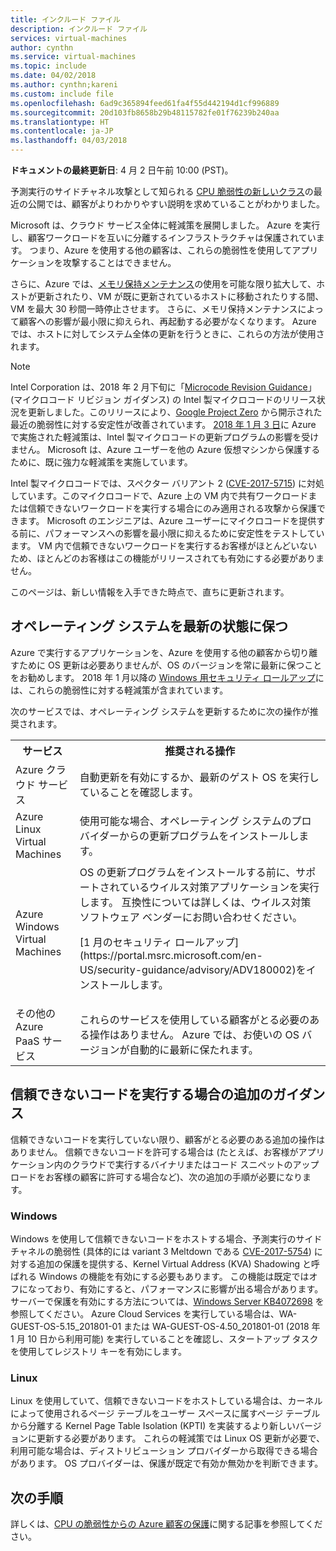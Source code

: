 ```yaml
---
title: インクルード ファイル
description: インクルード ファイル
services: virtual-machines
author: cynthn
ms.service: virtual-machines
ms.topic: include
ms.date: 04/02/2018
ms.author: cynthn;kareni
ms.custom: include file
ms.openlocfilehash: 6ad9c365894feed61fa4f55d442194d1cf996889
ms.sourcegitcommit: 20d103fb8658b29b48115782fe01f76239b240aa
ms.translationtype: HT
ms.contentlocale: ja-JP
ms.lasthandoff: 04/03/2018
---
```

**ドキュメントの最終更新日**: 4 月 2 日午前 10:00 (PST)。

予測実行のサイドチャネル攻撃として知られる [CPU 脆弱性の新しいクラス](https://portal.msrc.microsoft.com/en-US/security-guidance/advisory/ADV180002)の最近の公開では、顧客がよりわかりやすい説明を求めていることがわかりました。  

Microsoft は、クラウド サービス全体に軽減策を展開しました。 Azure を実行し、顧客ワークロードを互いに分離するインフラストラクチャは保護されています。  つまり、Azure を使用する他の顧客は、これらの脆弱性を使用してアプリケーションを攻撃することはできません。

さらに、Azure では、[メモリ保持メンテナンス](https://docs.microsoft.com/azure/virtual-machines/windows/maintenance-and-updates#memory-preserving-maintenance)の使用を可能な限り拡大して、ホストが更新されたり、VM が既に更新されているホストに移動されたりする間、VM を最大 30 秒間一時停止させます。  さらに、メモリ保持メンテナンスによって顧客への影響が最小限に抑えられ、再起動する必要がなくなります。  Azure では、ホストに対してシステム全体の更新を行うときに、これらの方法が使用されます。

> [!NOTE] 
> Intel Corporation は、2018 年 2 月下旬に「[Microcode Revision Guidance](https://newsroom.intel.com/wp-content/uploads/sites/11/2018/03/microcode-update-guidance.pdf)」(マイクロコード リビジョン ガイダンス) の Intel 製マイクロコードのリリース状況を更新しました。このリリースにより、[Google Project Zero](https://googleprojectzero.blogspot.com/2018/01/reading-privileged-memory-with-side.html) から開示された最近の脆弱性に対する安定性が改善されています。 [2018 年 1 月 3 日](https://azure.microsoft.com/en-us/blog/securing-azure-customers-from-cpu-vulnerability/)に Azure で実施された軽減策は、Intel 製マイクロコードの更新プログラムの影響を受けません。 Microsoft は、Azure ユーザーを他の Azure 仮想マシンから保護するために、既に強力な軽減策を実施しています。  
>
> Intel 製マイクロコードでは、スペクター バリアント 2 ([CVE-2017-5715](https://www.cve.mitre.org/cgi-bin/cvename.cgi?name=2017-5715)) に対処しています。このマイクロコードで、Azure 上の VM 内で共有ワークロードまたは信頼できないワークロードを実行する場合にのみ適用される攻撃から保護できます。 Microsoft のエンジニアは、Azure ユーザーにマイクロコードを提供する前に、パフォーマンスへの影響を最小限に抑えるために安定性をテストしています。  VM 内で信頼できないワークロードを実行するお客様がほとんどいないため、ほとんどのお客様はこの機能がリリースされても有効にする必要がありません。 
>
> このページは、新しい情報を入手できた時点で、直ちに更新されます。  






## <a name="keeping-your-operating-systems-up-to-date"></a>オペレーティング システムを最新の状態に保つ

Azure で実行するアプリケーションを、Azure を使用する他の顧客から切り離すために OS 更新は必要ありませんが、OS のバージョンを常に最新に保つことをお勧めします。 2018 年 1 月以降の [Windows 用セキュリティ ロールアップ](https://portal.msrc.microsoft.com/en-US/security-guidance/advisory/ADV180002)には、これらの脆弱性に対する軽減策が含まれています。

次のサービスでは、オペレーティング システムを更新するために次の操作が推奨されます。 

<table>
<tr>
<th>サービス</th> <th>推奨される操作 </th>
</tr>
<tr>
<td>Azure クラウド サービス </td>  <td>自動更新を有効にするか、最新のゲスト OS を実行していることを確認します。</td>
</tr>
<tr>
<td>Azure Linux Virtual Machines</td> <td>使用可能な場合、オペレーティング システムのプロバイダーからの更新プログラムをインストールします。 </td>
</tr>
<tr>
<td>Azure Windows Virtual Machines </td> <td>OS の更新プログラムをインストールする前に、サポートされているウイルス対策アプリケーションを実行します。 互換性については詳しくは、ウイルス対策ソフトウェア ベンダーにお問い合わせください。<p> [1 月のセキュリティ ロールアップ](https://portal.msrc.microsoft.com/en-US/security-guidance/advisory/ADV180002)をインストールします。 </p></td>
</tr>
<tr>
<td>その他の Azure PaaS サービス</td> <td>これらのサービスを使用している顧客がとる必要のある操作はありません。 Azure では、お使いの OS バージョンが自動的に最新に保たれます。 </td>
</tr>
</table>

## <a name="additional-guidance-if-you-are-running-untrusted-code"></a>信頼できないコードを実行する場合の追加のガイダンス 

信頼できないコードを実行していない限り、顧客がとる必要のある追加の操作はありません。 信頼できないコードを許可する場合は (たとえば、お客様がアプリケーション内のクラウドで実行するバイナリまたはコード スニペットのアップロードをお客様の顧客に許可する場合など)、次の追加の手順が必要になります。  


### <a name="windows"></a>Windows 
Windows を使用して信頼できないコードをホストする場合、予測実行のサイドチャネルの脆弱性 (具体的には variant 3 Meltdown である [CVE-2017-5754](https://www.cve.mitre.org/cgi-bin/cvename.cgi?name=2017-5754)) に対する追加の保護を提供する、Kernel Virtual Address (KVA) Shadowing と呼ばれる Windows の機能を有効にする必要もあります。 この機能は既定ではオフになっており、有効にすると、パフォーマンスに影響が出る場合があります。 サーバーで保護を有効にする方法については、[Windows Server KB4072698](https://support.microsoft.com/help/4072698/windows-server-guidance-to-protect-against-the-speculative-execution) を参照してください。 Azure Cloud Services を実行している場合は、WA-GUEST-OS-5.15_201801-01 または WA-GUEST-OS-4.50_201801-01 (2018 年 1 月 10 日から利用可能) を実行していることを確認し、スタートアップ タスクを使用してレジストリ キーを有効にします。


### <a name="linux"></a>Linux
Linux を使用していて、信頼できないコードをホストしている場合は、カーネルによって使用されるページ テーブルをユーザー スペースに属すページ テーブルから分離する Kernel Page Table Isolation (KPTI) を実装するより新しいバージョンに更新する必要があります。 これらの軽減策では Linux OS 更新が必要で、利用可能な場合は、ディストリビューション プロバイダーから取得できる場合があります。 OS プロバイダーは、保護が既定で有効か無効かを判断できます。



## <a name="next-steps"></a>次の手順

詳しくは、[CPU の脆弱性からの Azure 顧客の保護](https://azure.microsoft.com/blog/securing-azure-customers-from-cpu-vulnerability/)に関する記事を参照してください。
